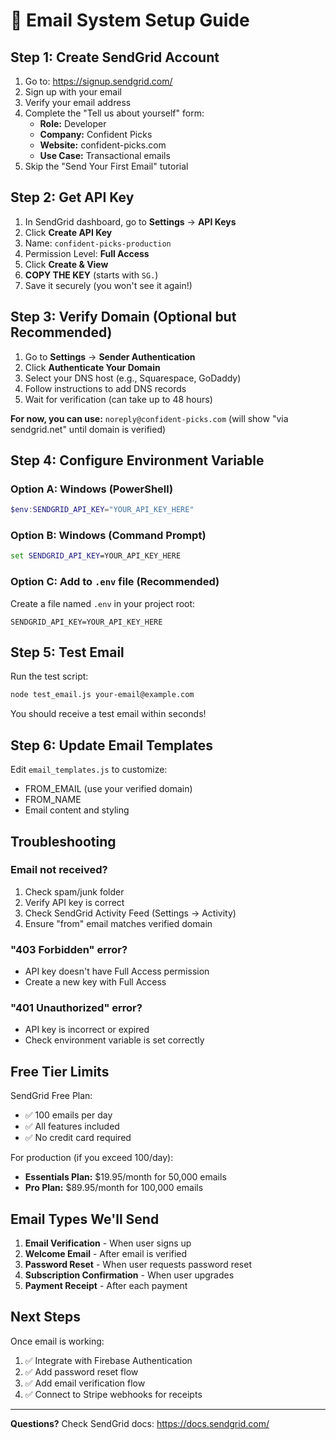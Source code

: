 # 📧 Email System Setup Guide

## Step 1: Create SendGrid Account

1. Go to: https://signup.sendgrid.com/
2. Sign up with your email
3. Verify your email address
4. Complete the "Tell us about yourself" form:
   - **Role:** Developer
   - **Company:** Confident Picks
   - **Website:** confident-picks.com
   - **Use Case:** Transactional emails
5. Skip the "Send Your First Email" tutorial

## Step 2: Get API Key

1. In SendGrid dashboard, go to **Settings** → **API Keys**
2. Click **Create API Key**
3. Name: `confident-picks-production`
4. Permission Level: **Full Access**
5. Click **Create & View**
6. **COPY THE KEY** (starts with `SG.`)
7. Save it securely (you won't see it again!)

## Step 3: Verify Domain (Optional but Recommended)

1. Go to **Settings** → **Sender Authentication**
2. Click **Authenticate Your Domain**
3. Select your DNS host (e.g., Squarespace, GoDaddy)
4. Follow instructions to add DNS records
5. Wait for verification (can take up to 48 hours)

**For now, you can use:** `noreply@confident-picks.com` (will show "via sendgrid.net" until domain is verified)

## Step 4: Configure Environment Variable

### Option A: Windows (PowerShell)
```powershell
$env:SENDGRID_API_KEY="YOUR_API_KEY_HERE"
```

### Option B: Windows (Command Prompt)
```cmd
set SENDGRID_API_KEY=YOUR_API_KEY_HERE
```

### Option C: Add to `.env` file (Recommended)
Create a file named `.env` in your project root:
```
SENDGRID_API_KEY=YOUR_API_KEY_HERE
```

## Step 5: Test Email

Run the test script:
```bash
node test_email.js your-email@example.com
```

You should receive a test email within seconds!

## Step 6: Update Email Templates

Edit `email_templates.js` to customize:
- FROM_EMAIL (use your verified domain)
- FROM_NAME
- Email content and styling

## Troubleshooting

### Email not received?
1. Check spam/junk folder
2. Verify API key is correct
3. Check SendGrid Activity Feed (Settings → Activity)
4. Ensure "from" email matches verified domain

### "403 Forbidden" error?
- API key doesn't have Full Access permission
- Create a new key with Full Access

### "401 Unauthorized" error?
- API key is incorrect or expired
- Check environment variable is set correctly

## Free Tier Limits

SendGrid Free Plan:
- ✅ 100 emails per day
- ✅ All features included
- ✅ No credit card required

For production (if you exceed 100/day):
- **Essentials Plan:** $19.95/month for 50,000 emails
- **Pro Plan:** $89.95/month for 100,000 emails

## Email Types We'll Send

1. **Email Verification** - When user signs up
2. **Welcome Email** - After email is verified
3. **Password Reset** - When user requests password reset
4. **Subscription Confirmation** - When user upgrades
5. **Payment Receipt** - After each payment

## Next Steps

Once email is working:
1. ✅ Integrate with Firebase Authentication
2. ✅ Add password reset flow
3. ✅ Add email verification flow
4. ✅ Connect to Stripe webhooks for receipts

---

**Questions?** Check SendGrid docs: https://docs.sendgrid.com/

